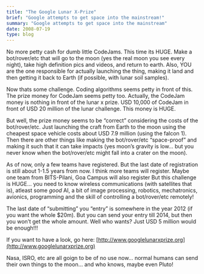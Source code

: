 ```yaml
---
title: "The Google Lunar X-Prize"
brief: "Google attempts to get space into the mainstream!"
summary: "Google attempts to get space into the mainstream"
date: 2008-07-19
type: blog
---
```


No more petty cash for dumb little CodeJams. This time its HUGE. Make a bot/rover/etc that will go to the moon (yes the real moon you see every night), take high definition pics and videos, and return to earth. Also, YOU are the one responsible for actually launching the thing, making it land and then getting it back to Earth (if possible, with lunar soil samples).

Now thats some challenge. Coding algorithms seems petty in front of this. The prize money for CodeJam seems petty too. Actually, the CodeJam money is nothing in front of the lunar x prize. USD 10,000 of CodeJam in front of USD 20 million of the lunar challenge. This money is HUGE.

But well, the prize money seems to be “correct” considering the costs of the bot/rover/etc. Just launching the craft from Earth to the moon using the cheapest space vehicle costs about USD 7.9 million (using the falcon 1). Then there are other things like making the bot/rover/etc “space-proof” and making it such that it can take impacts (yes moon’s gravity is low… but you never know when the bot/rover/etc might fall into a crater on the moon).

As of now, only a few teams have registered. But the last date of registration is still about 1-1.5 years from now. I think more teams will register. Maybe one team from BITS-Pilani, Goa Campus will also register  But this challenge is HUGE… you need to know wireless communications (with satellites that is), atleast some *good* AI, a bit of image processing, robotics, mechatronics, avionics, programming and the skill of controlling a bot/rover/etc remotely!

The last date of “submitting” you “entry” is somewhere in the year 2012 (if you want the whole $20m). But you can send your entry till 2014, but then you won’t get the whole amount. Well who wants? Just USD 5 million would be enough!!!

If you want to have a look, go here: [http://www.googlelunarxprize.org](http://www.googlelunarxprize.org)

Nasa, ISRO, etc are all goign to be of no use now… normal humans can send their own things to the moon… and who knows, maybe even Pluto!

